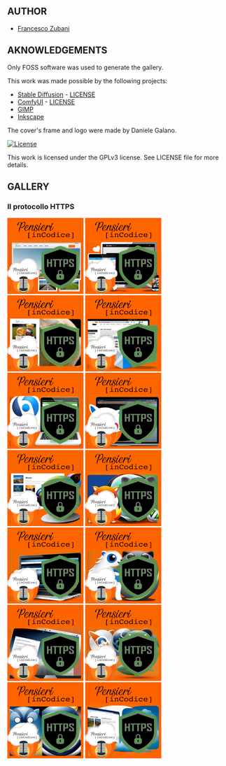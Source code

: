 ## AUTHOR

- [Francesco Zubani](https://www.linkedin.com/in/francesco-zubani-5957081a6/)

## AKNOWLEDGEMENTS

Only FOSS software was used to generate the gallery.

This work was made possible by the following projects:

- [Stable Diffusion](https://github.com/CompVis/stable-diffusion) - [LICENSE](https://github.com/CompVis/stable-diffusion/blob/main/LICENSE)
- [ComfyUI](https://github.com/comfyanonymous/ComfyUI) - [LICENSE](https://github.com/comfyanonymous/ComfyUI/blob/master/LICENSE)
- [GIMP](https://www.gimp.org/)
- [Inkscape](https://inkscape.org/)

The cover's frame and logo were made by Daniele Galano.

[![License](https://img.shields.io/badge/License-GPL%20v3-blue.svg)](http://www.gnu.org/licenses/gpl-3.0)

This work is licensed under the GPLv3 license.
See LICENSE file for more details.

## GALLERY

### Il protocollo HTTPS

<div class="gallery">
  <a href="PIC44_01.png"><img class="thumbnail" src="./thumbs/PIC44_01.png" alt="PIC44_01"></a>
  <a href="PIC44_02.png"><img class="thumbnail" src="./thumbs/PIC44_02.png" alt="PIC44_02"></a>
  <a href="PIC44_03.png"><img class="thumbnail" src="./thumbs/PIC44_03.png" alt="PIC44_03"></a>
  <a href="PIC44_04.png"><img class="thumbnail" src="./thumbs/PIC44_04.png" alt="PIC44_04"></a>
  <a href="PIC44_05.png"><img class="thumbnail" src="./thumbs/PIC44_05.png" alt="PIC44_05"></a>
  <a href="PIC44_06.png"><img class="thumbnail" src="./thumbs/PIC44_06.png" alt="PIC44_06"></a>
  <a href="PIC44_07.png"><img class="thumbnail" src="./thumbs/PIC44_07.png" alt="PIC44_07"></a>
  <a href="PIC44_08.png"><img class="thumbnail" src="./thumbs/PIC44_08.png" alt="PIC44_08"></a>
  <a href="PIC44_09.png"><img class="thumbnail" src="./thumbs/PIC44_09.png" alt="PIC44_09"></a>
  <a href="PIC44_10.png"><img class="thumbnail" src="./thumbs/PIC44_10.png" alt="PIC44_10"></a>
  <a href="PIC44_11.png"><img class="thumbnail" src="./thumbs/PIC44_11.png" alt="PIC44_11"></a>
  <a href="PIC44_12.png"><img class="thumbnail" src="./thumbs/PIC44_12.png" alt="PIC44_12"></a>
  <a href="PIC44_13.png"><img class="thumbnail" src="./thumbs/PIC44_13.png" alt="PIC44_13"></a>
  <a href="PIC44_14.png"><img class="thumbnail" src="./thumbs/PIC44_14.png" alt="PIC44_14"></a>
</div>
</body>
</html>
